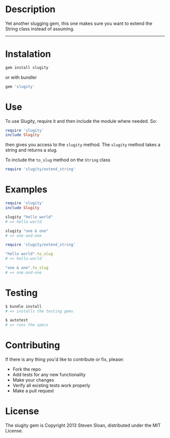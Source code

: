 Description
===========

Yet another slugging gem, this one makes sure you want to extend the String class instead of assuming.

---

Instalation
===========

```bash
gem install slugity
```

or with bundler
```ruby
gem 'slugity'
```

Use
===

To use Slugity, require it and then include the module where needed. So:
```ruby
require 'slugity'
include Slugity
```
then gives you access to the `slugity` method. The `slugity` method takes a string and returns a slug.

To include the `to_slug` method on the `String` class
```ruby
require 'slugity/extend_string'
```

Examples
========

```ruby
require 'slugity'
include Slugity

slugity "hello world"
# => hello-world

slugity "one & one"
# => one-and-one
```

```ruby
require 'slugity/extend_string'

"hello world".to_slug
# => hello-world

"one & one".to_slug
# => one-and-one
```

Testing
=======

```bash
$ bundle install
# => installs the testing gems

$ autotest
# => runs the specs
```


Contributing
============

If there is any thing you'd like to contribute or fix, please:

- Fork the repo
- Add tests for any new functionality
- Make your changes
- Verify all existing tests work properly
- Make a pull request

License
=======
The slugity gem is Copyright 2013 Steven Sloan, distributed under the MIT License.
